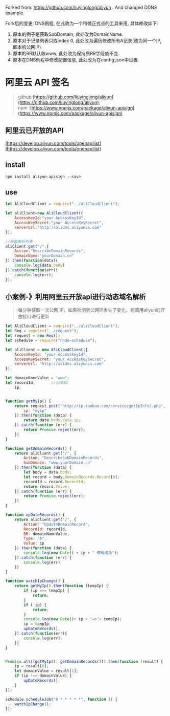 Forked from: https://github.com/liuyinglong/aliyun . And changed DDNS example.

Fork后的变更: DNS例程, 在此改为一个稍微正式点的工具来用, 具体修改如下:
1. 原本的例子是获取SubDomain, 此处改为DomainName.
2. 原本对于记录列表只取index 0, 此处改为遍历修改所有A记录(改为同一个IP, 即本机公网IP).
3. 原本的RR默认取www, 此处改为保持原RR字段值不变.
4. 原本在DNS例程中修改配置信息, 此处改为在config.json中设置.


# 阿里云 API 签名

> github:[https://github.com/liuyinglong/aliyun](https://github.com/liuyinglong/aliyun);  
> npm :[https://www.npmjs.com/package/aliyun-apisign](https://www.npmjs.com/package/aliyun-apisign)

## 阿里云已开放的API
[https://develop.aliyun.com/tools/openapilist](https://develop.aliyun.com/tools/openapilist)

## install
``
npm install aliyun-apisign --save
``

## use
```js
let AliCloudClient = require("../aliCloudClient");

let aliClient=new AliCloudClient({
    AccessKeyId:"your AccessKeyId",
    AccessKeySecret:"your AccessKeySecret",
    serverUrl:"http://alidns.aliyuncs.com"
});

//获取解析列表
aliClient.get("/",{
    Action:"DescribeDomainRecords",
    DomainName:"yourDomain.cn"
}).then(function(data){
    console.log(data.body)
}).catch(function(err){
    console.log(err);
});
```


## 小案例-》利用阿里云开放api进行动态域名解析

> 每分钟获取一次公网 IP，如果检测到公网IP发生了变化，则调用aliyun的开放接口进行更新

```js
let AliCloudClient = require("../aliCloudClient");
let Req = require("../request");
let request = new Req();
let schedule = require("node-schedule");

let aliClient = new AliCloudClient({
    AccessKeyId: "your AccessKeyId",
    AccessKeySecret: "your AccessKeySecret",
    serverUrl: "http://alidns.aliyuncs.com"
});

let domainNameValue = "www";
let recordId,       //记录ID
    ip;


function getMyIp() {
    return request.post("http://ip.taobao.com/service/getIpInfo2.php", {
        ip: "myip"
    }).then(function (data) {
        return data.body.data.ip;
    }).catch(function (err) {
        return Promise.reject(err);
    })
}

function getDomainRecords() {
    return aliClient.get("/", {
        Action: "DescribeSubDomainRecords",
        SubDomain: "www.yourDomain.cn"
    }).then(function (data) {
        let body = data.body;
        let record = body.DomainRecords.Record[0];
        recordId = record.RecordId;
        return record.Value;
    }).catch(function (err) {
        return Promise.reject(err);
    })
}

function upDateRecords() {
    return aliClient.get("/", {
        Action: "UpdateDomainRecord",
        RecordId: recordId,
        RR: domainNameValue,
        Type: "A",
        Value: ip
    }).then(function (data) {
        console.log(new Date() + ip + " 修改成功");
    }).catch(function (err) {
        console.log(err)
    })
}

function watchIpChange() {
    return getMyIp().then(function (tempIp) {
        if (ip === tempIp) {
            return;
        }
        if (!ip) {
            return;
        }
        console.log(new Date()+ ip + "=>"+ tempIp);
        ip = tempIp;
        upDateRecords();
    }).catch(function(err){
        console.log(err);
    })
}


Promise.all([getMyIp(), getDomainRecords()]).then(function (result) {
    ip = result[0];
    let domainValue = result[1];
    if (ip !== domainValue) {
        upDateRecords();
    }
});

schedule.scheduleJob("0 * * * * *", function () {
    watchIpChange();
});

```
